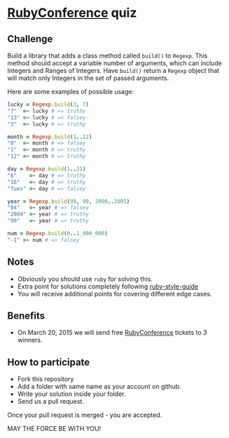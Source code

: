 # [RubyConference](http://rubyconference.by/) quiz


## Challenge


Build a library that adds a class method called `build()` to `Regexp`. This method should accept a variable number of arguments, which can include Integers and Ranges of Integers. Have `build()` return a `Regexp` object that will match only Integers in the set of passed arguments.

Here are some examples of possible usage:

```ruby
lucky = Regexp.build(3, 7)
"7"  =~ lucky # => truthy
"13" =~ lucky # => falsey
"3"  =~ lucky # => truthy
```

```ruby
month = Regexp.build(1..12)
"0"  =~ month # => falsey
"1"  =~ month # => truthy
"12" =~ month # => truthy
```

```ruby
day = Regexp.build(1..31)
"6"    =~ day # => truthy
"16"   =~ day # => truthy
"Tues" =~ day # => falsey
```

```ruby
year = Regexp.build(98, 99, 2000..2005)
"04"   =~ year # => falsey
"2004" =~ year # => truthy
"99"   =~ year # => truthy
```

```ruby
num = Regexp.build(0..1_000_000)
"-1" =~ num # => falsey
```


## Notes

* Obviously you should use `ruby` for solving this.
* Extra point for solutions completely following [ruby-style-guide](https://github.com/bbatsov/ruby-style-guide)
* You will receive additional points for covering different edge cases.


## Benefits

* On March 20, 2015 we will send free [RubyConference](http://rubyconference.by/) tickets to 3 winners.

## How to participate

* Fork this repository
* Add a folder with same name as your account on github.
* Write your solution inside your folder.
* Send us a pull request.

Once your pull request is merged - you are accepted.

MAY THE FORCE BE WITH YOU!
